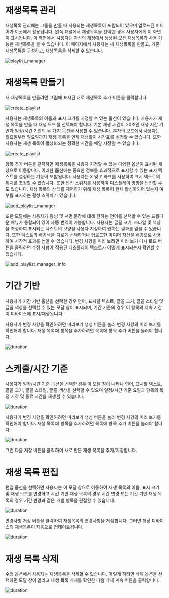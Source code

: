 # 재생목록 관리

<div class="description">

재생목록 관리에는 그룹을 만들 때 사용되는 재생목록이 포함되어 있으며 업로드된 미디어가 이곳에서 활용됩니다. 왼쪽 패널에서 재생목록을 선택한 경우 사용자에게 이 화면이 표시됩니다. 이 화면에서 사용자는 자신의 계정에서 생성된 모든 재생목록과 사용 가능한 재생목록을 볼 수 있습니다. 이 페이지에서 사용자는 새 재생목록을 만들고, 기존 재생목록을 구성하고, 재생목록을 삭제할 수 있습니다.

![playlist_manager](../images/image0503.png ":size=100%")

</div>

# 재생목록 만들기

<div class="description">

새 재생목록을 만들려면 그림에 표시된 대로 재생목록 추가 버튼을 클릭합니다.

![create_playlist](../images/image402.png ":size=100%")

사용자는 재생목록의 이름과 표시 크기를 지정할 수 있는 옵션이 있습니다. 사용자가 재생 목록을 만들 때 재생 모드를 선택해야 합니다. 기본 재생 시간이 20초인 재생 시간 기반과 일정/시간 기반의 두 가지 옵션을 사용할 수 있습니다. 후자의 모드에서 사용자는 월요일부터 일요일까지 재생 목록을 언제 재생할지 시간표를 설정할 수 있습니다. 또한 사용자는 재생 목록이 활성화되는 정확한 시간을 매일 지정할 수 있습니다.

![create_playlist](../images/image403.png ":size=100%")

항목 추가 버튼을 클릭하면 재생목록을 사용자 지정할 수 있는 다양한 옵션이 표시된 새 창으로 이동합니다. 이러한 옵션에는 중요한 정보를 효과적으로 표시할 수 있는 표시 텍스트를 설정하는 기능이 포함됩니다. 사용자는 X 및 Y 좌표를 사용하여 표시 텍스트의 위치를 조정할 수 있습니다. 또한 반전 스위치를 사용하여 디스플레이 방향을 반전할 수도 있습니다. 재생 목록의 상태를 제어하기 위해 재생 목록이 현재 활성화되어 있는지 여부를 표시하는 활성 스위치가 있습니다.

![add_playlist_manager](../images/image12.png ":size=100%")

또한 모달에는 사용자가 음성 및 서면 문장에 대해 원하는 언어를 선택할 수 있는 드롭다운 메뉴가 통합되어 있어 자동 번역이 가능합니다. 사용자는 글꼴 크기, 스타일 및 색상을 조정하여 표시되는 텍스트의 모양을 사용자 지정하여 원하는 결과를 얻을 수 있습니다. 또한 텍스트의 배경색을 다르게 선택하거나 업로드한 미디어 자산을 배경으로 사용하여 시각적 효과를 높일 수 있습니다. 변경 사항을 미리 보려면 미리 보기 다시 로드 버튼을 클릭하면 수정 사항이 적용된 디스플레이 텍스트가 어떻게 표시되는지 확인할 수 있습니다.

![add_playlist_manager_info](../images/image11.png ":size=100%")

</div>

# 기간 기반

<div class="description">

사용자가 기간 기반 옵션을 선택한 경우 언어, 표시할 텍스트, 글꼴 크기, 글꼴 스타일 및 글꼴 색상을 선택할 수 있는 모달 창이 표시되며, 기간 기준의 경우 이 항목의 지속 시간이 디바이스에 표시/재생됩니다.

사용자가 변경 사항을 확인하려면 미리보기 생성 버튼을 눌러 변경 사항의 미리 보기를 확인해야 합니다. 재생 목록에 항목을 추가하려면 목록에 항목 추가 버튼을 눌러야 합니다.

![duration](../images/image405.png ":size=100%")

</div>

# 스케줄/시간 기준

<div class="description">

사용자가 일정/시간 기준 옵션을 선택한 경우 이 모달 창이 나타나 언어, 표시할 텍스트, 글꼴 크기, 글꼴 스타일, 글꼴 색상을 선택할 수 있으며 일정/시간 기준 요일과 항목의 특정 시작 및 종료 시간을 재생할 수 있습니다.

![duration](../images/image406.png ":size=100%")

사용자가 변경 사항을 확인하려면 미리보기 생성 버튼을 눌러 변경 사항의 미리 보기를 확인해야 합니다. 재생 목록에 항목을 추가하려면 목록에 항목 추가 버튼을 눌러야 합니다.

![duration](../images/image407.png ":size=100%")

그런 다음 저장 버튼을 클릭하여 새로 만든 재생 목록을 추가/저장합니다.

</div>

# 재생 목록 편집

<div class="description">

편집 옵션을 선택하면 사용자는 이 모달 창으로 이동하여 재생 목록의 이름, 표시 크기 및 재생 모드를 변경하고 시간 기반 재생 목록의 경우 시간 변경 또는 기간 기반 재생 목록의 경우 기간 변경과 같은 개별 항목을 편집할 수 있습니다.

![duration](../images/image408.png ":size=100%")

변경사항 저장 버튼을 클릭하여 재생목록의 변경사항을 저장합니다. 그러면 해당 디바이스의 재생목록이 자동으로 업데이트됩니다.

![duration](../images/image409.png ":size=100%")

</div>

# 재생 목록 삭제

<div class="description">

수정 옵션에서 사용자는 재생목록을 삭제할 수 있습니다. 이렇게 하려면 삭제 옵션을 선택하면 모달 창이 열리고 재생 목록 삭제를 확인한 다음 삭제 계속 버튼을 클릭합니다.

![duration](../images/image410.png ":size=100%")

</div>

